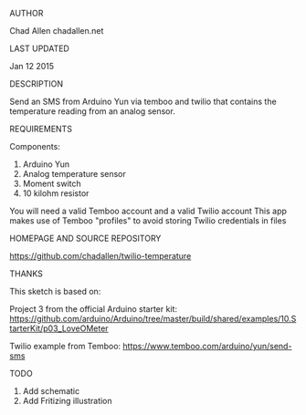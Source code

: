 AUTHOR

Chad Allen chadallen.net 

LAST UPDATED

Jan 12 2015

DESCRIPTION

Send an SMS from Arduino Yun via temboo and twilio that contains the temperature reading from an analog sensor.

REQUIREMENTS

Components:

1. Arduino Yun
2. Analog temperature sensor
3. Moment switch
4. 10 kilohm resistor

You will need a valid Temboo account and a valid Twilio account
This app makes use of Temboo "profiles" to avoid storing Twilio credentials in files

HOMEPAGE AND SOURCE REPOSITORY

https://github.com/chadallen/twilio-temperature

THANKS

This sketch is based on: 

Project 3 from the official Arduino starter kit:
https://github.com/arduino/Arduino/tree/master/build/shared/examples/10.StarterKit/p03_LoveOMeter

Twilio example from Temboo:
https://www.temboo.com/arduino/yun/send-sms

TODO

1. Add schematic
2. Add Fritizing illustration





